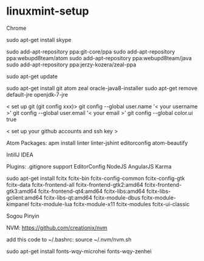 linuxmint-setup
===============

Chrome

sudo apt-get install skype

sudo add-apt-repository ppa:git-core/ppa
sudo add-apt-repository ppa:webupd8team/atom
sudo add-apt-repository ppa:webupd8team/java
sudo add-apt-repository ppa:jerzy-kozera/zeal-ppa

sudo apt-get update

sudo apt-get install git atom zeal oracle-java8-installer
sudo apt-get remove default-jre openjdk-7-jre

< set up git (git config xxx)>
git config --global user.name '< your username >'
git config --global user.email '< your email >'
git config --global color.ui true

< set up your github accounts and ssh key >

Atom Packages:
apm install linter linter-jshint editorconfig atom-beautify

IntillJ IDEA

Plugins:
.gitignore support
EditorConfig
NodeJS
AngularJS
Karma

sudo apt-get install fcitx fcitx-bin fcitx-config-common fcitx-config-gtk fcitx-data fcitx-frontend-all fcitx-frontend-gtk2:amd64 fcitx-frontend-gtk3:amd64 fcitx-frontend-qt4:amd64 fcitx-libs:amd64 fcitx-libs-gclient:amd64 fcitx-libs-qt:amd64 fcitx-module-dbus fcitx-module-kimpanel fcitx-module-lua fcitx-module-x11 fcitx-modules fcitx-ui-classic

Sogou Pinyin

NVM:
https://github.com/creationix/nvm

add this code to ~/.bashrc:
source ~/.nvm/nvm.sh

sudo apt-get install fonts-wqy-microhei fonts-wqy-zenhei
